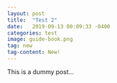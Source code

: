 ```yaml
---
layout: post
title:  "Test 2"
date:   2019-09-13 00:09:33 -0400
categories: test
image: guide-book.png
tag: new
tag-content: New!
---
```

This is a dummy post...